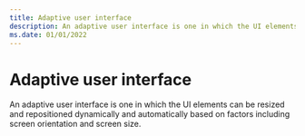 ```yaml
---
title: Adaptive user interface
description: An adaptive user interface is one in which the UI elements can be resized and repositioned dynamically and automatically based on factors including screen orientation and screen size.
ms.date: 01/01/2022
---
```


# Adaptive user interface

An adaptive user interface is one in which the UI elements can be resized and repositioned dynamically and automatically based on factors including screen orientation and screen size.